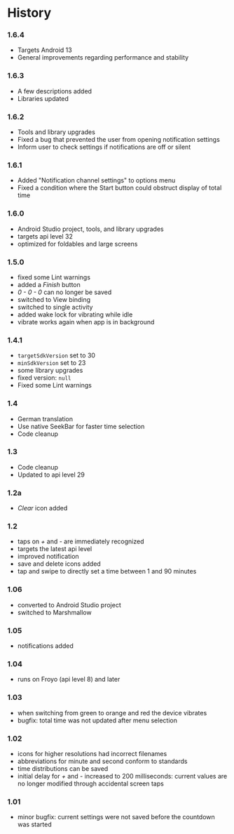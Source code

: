 # History

### 1.6.4

- Targets Android 13
- General improvements regarding performance and stability

### 1.6.3

- A few descriptions added
- Libraries updated

### 1.6.2

- Tools and library upgrades
- Fixed a bug that prevented the user from opening notification settings
- Inform user to check settings if notifications are off or silent

### 1.6.1

- Added "Notification channel settings" to options menu
- Fixed a condition where the Start button could obstruct display of total time

### 1.6.0

- Android Studio project, tools, and library upgrades
- targets api level 32
- optimized for foldables and large screens

### 1.5.0

- fixed some Lint warnings
- added a *Finish* button
- *0 - 0 - 0* can no longer be saved
- switched to View binding
- switched to single activity
- added wake lock for vibrating while idle
- vibrate works again when app is in background

### 1.4.1

- `targetSdkVersion` set to 30
- `minSdkVersion` set to 23
- some library upgrades
- fixed version: `null`
- Fixed some Lint warnings

### 1.4

- German translation
- Use native SeekBar for faster time selection
- Code cleanup

### 1.3

- Code cleanup
- Updated to api level 29

### 1.2a

- *Clear* icon added

### 1.2

- taps on *+* and *-* are immediately recognized
- targets the latest api level
- improved notification
- save and delete icons added
- tap and swipe to directly set a time between 1 and 90 minutes

### 1.06

- converted to Android Studio project
- switched to Marshmallow

### 1.05

- notifications added

### 1.04

- runs on Froyo (api level 8) and later

### 1.03

- when switching from green to orange and red the device vibrates
- bugfix: total time was not updated after menu selection

### 1.02

- icons for higher resolutions had incorrect filenames
- abbreviations for minute and second conform to standards
- time distributions can be saved
- initial delay for *+* and *-* increased to 200 milliseconds: current values are no longer modified through accidental screen taps

### 1.01

- minor bugfix: current settings were not saved before the countdown was started